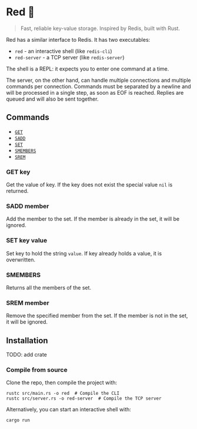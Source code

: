 # Red 🔴

> Fast, reliable key-value storage. Inspired by Redis, built with Rust.

Red has a similar interface to Redis. It has two executables:

- `red` - an interactive shell (like `redis-cli`)
- `red-server` - a TCP server (like `redis-server`)

The shell is a REPL: it expects you to enter one command at a time.

The server, on the other hand, can handle multiple connections and multiple commands per connection. Commands must be separated by a newline and will be processed in a single step, as soon as EOF is reached. Replies are queued and will also be sent together.

## Commands

* [`GET`](#get-key)
* [`SADD`](#sadd-member)
* [`SET`](#set-key-value)
* [`SMEMBERS`](#smembers)
* [`SREM`](#srem-member)

### GET key

Get the value of key. If the key does not exist the special value `nil` is returned.

### SADD member

Add the member to the set. If the member is already in the set, it will be ignored.

### SET key value

Set key to hold the string `value`. If key already holds a value, it is overwritten.

### SMEMBERS

Returns all the members of the set.

### SREM member

Remove the specified member from the set. If the member is not in the set, it will be ignored.


## Installation

TODO: add crate

### Compile from source

Clone the repo, then compile the project with:

    rustc src/main.rs -o red  # Compile the CLI
    rustc src/server.rs -o red-server  # Compile the TCP server

Alternatively, you can start an interactive shell with:

    cargo run

